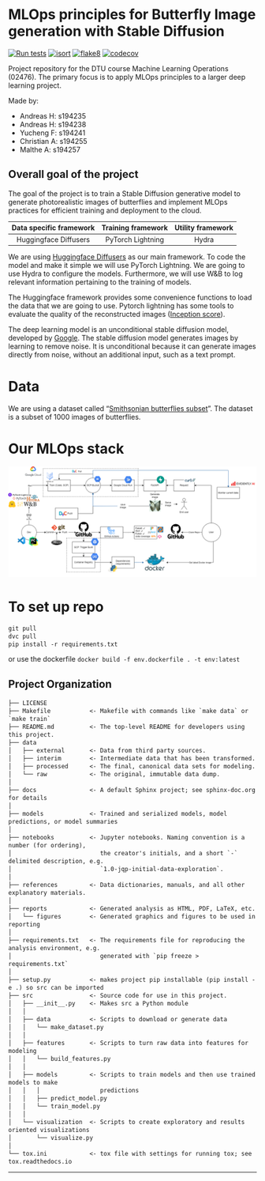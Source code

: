 MLOps principles for Butterfly Image generation with Stable Diffusion
==============================
[![Run tests](https://github.com/AndreasLH/ML_Ops_stable_diffusion/actions/workflows/tests.yml/badge.svg)](https://github.com/AndreasLH/ML_Ops_stable_diffusion/actions/workflows/tests.yml)
[![isort](https://github.com/AndreasLH/ML_Ops_stable_diffusion/actions/workflows/isort.yml/badge.svg)](https://github.com/AndreasLH/ML_Ops_stable_diffusion/actions/workflows/isort.yml)
[![flake8](https://github.com/AndreasLH/ML_Ops_stable_diffusion/actions/workflows/flake8.yml/badge.svg)](https://github.com/AndreasLH/ML_Ops_stable_diffusion/actions/workflows/flake8.yml)
[![codecov](https://codecov.io/gh/AndreasLH/ML_Ops_stable_diffusion/branch/master/graph/badge.svg?token=G9R1JP9118)](https://codecov.io/gh/AndreasLH/ML_Ops_stable_diffusion)

Project repository for the DTU course Machine Learning Operations (02476). The primary focus is to apply MLOps principles to a larger deep learning project.   

Made by:
- Andreas H: s194235
- Andreas H: s194238
- Yucheng F: s194241
- Christian A: s194255
- Malthe A: s194257

## Overall goal of the project
The goal of the project is to train a Stable Diffusion generative model to generate photorealistic images of butterflies and implement MLOps practices for efficient training and deployment to the cloud. 

|Data specific framework| Training framework |Utility framework|
|:----:|:----:|:----:|
|Huggingface Diffusers|PyTorch Lightning|Hydra|

We are using [Huggingface Diffusers](https://github.com/huggingface/diffusers) as our main framework. To code the model and make it simple we will use PyTorch Lightning. We are going to use Hydra to configure the models. Furthermore, we will use W&B to log relevant information pertaining to the training of models.

The Huggingface framework provides some convenience functions to load the data that we are going to use.
Pytorch lightning has some tools to evaluate the quality of the reconstructed images ([Inception score](https://torchmetrics.readthedocs.io/en/stable/image/inception_score.html)).

The deep learning model is an unconditional stable diffusion model, developed by [Google](https://huggingface.co/google/ddpm-cifar10-32). The stable diffusion model generates images by learning to remove noise. It is unconditional because it can generate images directly from noise, without an additional input, such as a text prompt.

# Data
We are using a dataset called “[Smithsonian butterflies subset](https://huggingface.co/datasets/huggan/smithsonian_butterflies_subset)”. The dataset is a subset of 1000 images of butterflies. 

# Our MLOps stack
![alt text](reports/figures/system_b_transparent.png)


# To set up repo
```
git pull
dvc pull
pip install -r requirements.txt
```
or use the dockerfile
```docker build -f env.dockerfile . -t env:latest```



Project Organization
------------

    ├── LICENSE
    ├── Makefile           <- Makefile with commands like `make data` or `make train`
    ├── README.md          <- The top-level README for developers using this project.
    ├── data
    │   ├── external       <- Data from third party sources.
    │   ├── interim        <- Intermediate data that has been transformed.
    │   ├── processed      <- The final, canonical data sets for modeling.
    │   └── raw            <- The original, immutable data dump.
    │
    ├── docs               <- A default Sphinx project; see sphinx-doc.org for details
    │
    ├── models             <- Trained and serialized models, model predictions, or model summaries
    │
    ├── notebooks          <- Jupyter notebooks. Naming convention is a number (for ordering),
    │                         the creator's initials, and a short `-` delimited description, e.g.
    │                         `1.0-jqp-initial-data-exploration`.
    │
    ├── references         <- Data dictionaries, manuals, and all other explanatory materials.
    │
    ├── reports            <- Generated analysis as HTML, PDF, LaTeX, etc.
    │   └── figures        <- Generated graphics and figures to be used in reporting
    │
    ├── requirements.txt   <- The requirements file for reproducing the analysis environment, e.g.
    │                         generated with `pip freeze > requirements.txt`
    │
    ├── setup.py           <- makes project pip installable (pip install -e .) so src can be imported
    ├── src                <- Source code for use in this project.
    │   ├── __init__.py    <- Makes src a Python module
    │   │
    │   ├── data           <- Scripts to download or generate data
    │   │   └── make_dataset.py
    │   │
    │   ├── features       <- Scripts to turn raw data into features for modeling
    │   │   └── build_features.py
    │   │
    │   ├── models         <- Scripts to train models and then use trained models to make
    │   │   │                 predictions
    │   │   ├── predict_model.py
    │   │   └── train_model.py
    │   │
    │   └── visualization  <- Scripts to create exploratory and results oriented visualizations
    │       └── visualize.py
    │
    └── tox.ini            <- tox file with settings for running tox; see tox.readthedocs.io


--------

